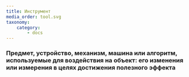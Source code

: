 ```yaml
---
title: Инструмент
media_order: tool.svg
taxonomy:
    category:
        - docs
---
```


### Предмет, устройство, механизм, машина или алгоритм, используемые для воздействия на объект: его изменения или измерения в целях достижения полезного эффекта
